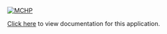 [![MCHP](https://www.microchip.com/ResourcePackages/Microchip/assets/dist/images/logo.png)](https://www.microchip.com)

[Click here](https://internal.onlinedocs.microchip.com/v2/keyword-lookup?keyword=CORE_APPS_PIC32CM_SG_GC_TIME_SYSTEM_SERVICE_MULTI_CLIENT&redirect=true) to view documentation for this application.
